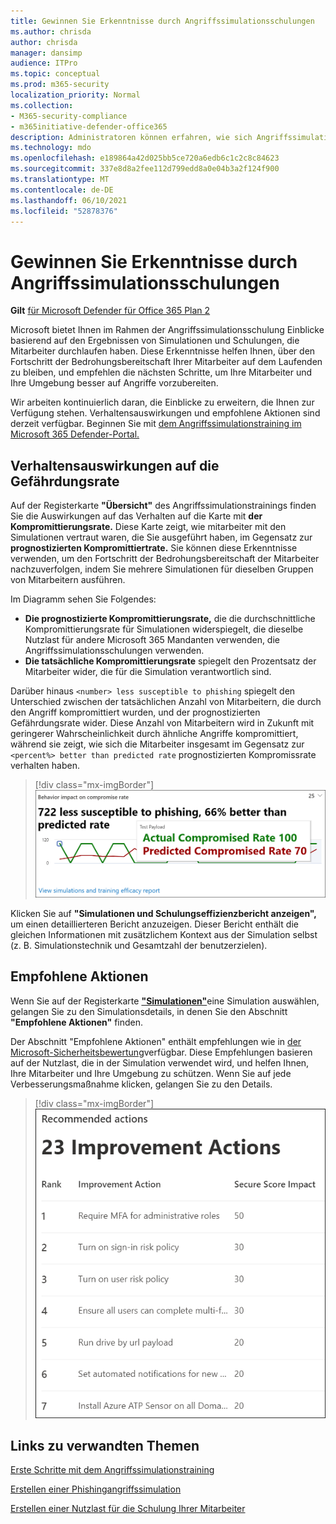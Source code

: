 ```yaml
---
title: Gewinnen Sie Erkenntnisse durch Angriffssimulationsschulungen
ms.author: chrisda
author: chrisda
manager: dansimp
audience: ITPro
ms.topic: conceptual
ms.prod: m365-security
localization_priority: Normal
ms.collection:
- M365-security-compliance
- m365initiative-defender-office365
description: Administratoren können erfahren, wie sich Angriffssimulationsschulungen im Microsoft 365 Defender-Portal auf Mitarbeiter auswirken und erkenntnisse aus Simulations- und Schulungsergebnissen gewinnen.
ms.technology: mdo
ms.openlocfilehash: e189864a42d025bb5ce720a6edb6c1c2c8c84623
ms.sourcegitcommit: 337e8d8a2fee112d799edd8a0e04b3a2f124f900
ms.translationtype: MT
ms.contentlocale: de-DE
ms.lasthandoff: 06/10/2021
ms.locfileid: "52878376"
---
```

# <a name="gain-insights-through-attack-simulation-training"></a>Gewinnen Sie Erkenntnisse durch Angriffssimulationsschulungen

**Gilt** [für Microsoft Defender für Office 365 Plan 2](defender-for-office-365.md)

Microsoft bietet Ihnen im Rahmen der Angriffssimulationsschulung Einblicke basierend auf den Ergebnissen von Simulationen und Schulungen, die Mitarbeiter durchlaufen haben. Diese Erkenntnisse helfen Ihnen, über den Fortschritt der Bedrohungsbereitschaft Ihrer Mitarbeiter auf dem Laufenden zu bleiben, und empfehlen die nächsten Schritte, um Ihre Mitarbeiter und Ihre Umgebung besser auf Angriffe vorzubereiten.

Wir arbeiten kontinuierlich daran, die Einblicke zu erweitern, die Ihnen zur Verfügung stehen. Verhaltensauswirkungen und empfohlene Aktionen sind derzeit verfügbar. Beginnen Sie mit [dem Angriffssimulationstraining im Microsoft 365 Defender-Portal.](https://security.microsoft.com/attacksimulator?viewid=overview)

## <a name="behavior-impact-on-compromise-rate"></a>Verhaltensauswirkungen auf die Gefährdungsrate

Auf der Registerkarte **"Übersicht"** des Angriffssimulationstrainings finden Sie die Auswirkungen auf das Verhalten auf die Karte mit **der Kompromittierungsrate.** Diese Karte zeigt, wie mitarbeiter mit den Simulationen vertraut waren, die Sie ausgeführt haben, im Gegensatz zur **prognostizierten Kompromittiertrate.** Sie können diese Erkenntnisse verwenden, um den Fortschritt der Bedrohungsbereitschaft der Mitarbeiter nachzuverfolgen, indem Sie mehrere Simulationen für dieselben Gruppen von Mitarbeitern ausführen.

Im Diagramm sehen Sie Folgendes:

- **Die prognostizierte Kompromittierungsrate,** die die durchschnittliche Kompromittierungsrate für Simulationen widerspiegelt, die dieselbe Nutzlast für andere Microsoft 365 Mandanten verwenden, die Angriffssimulationsschulungen verwenden.
- **Die tatsächliche Kompromittierungsrate** spiegelt den Prozentsatz der Mitarbeiter wider, die für die Simulation verantwortlich sind.

Darüber hinaus `<number> less susceptible to phishing` spiegelt den Unterschied zwischen der tatsächlichen Anzahl von Mitarbeitern, die durch den Angriff kompromittiert wurden, und der prognostizierten Gefährdungsrate wider. Diese Anzahl von Mitarbeitern wird in Zukunft mit geringerer Wahrscheinlichkeit durch ähnliche Angriffe kompromittiert, während sie zeigt, wie sich die Mitarbeiter insgesamt im Gegensatz zur `<percent%> better than predicted rate` prognostizierten Kompromissrate verhalten haben.

> [!div class="mx-imgBorder"]
> ![Übersicht über die Verhaltensauswirkungskarte für Angriffssimulationsschulungen](../../media/attack-sim-preview-behavior-impact-card.png)

Klicken Sie auf **"Simulationen und Schulungseffizienzbericht anzeigen",** um einen detaillierteren Bericht anzuzeigen. Dieser Bericht enthält die gleichen Informationen mit zusätzlichem Kontext aus der Simulation selbst (z. B. Simulationstechnik und Gesamtzahl der benutzerzielen).

## <a name="recommended-actions"></a>Empfohlene Aktionen

Wenn Sie auf der Registerkarte [ **"Simulationen"**](https://security.microsoft.com/attacksimulator?viewid=simulations)eine Simulation auswählen, gelangen Sie zu den Simulationsdetails, in denen Sie den Abschnitt **"Empfohlene Aktionen"** finden.

Der Abschnitt "Empfohlene Aktionen" enthält empfehlungen wie in [der Microsoft-Sicherheitsbewertung](../defender/microsoft-secure-score.md)verfügbar. Diese Empfehlungen basieren auf der Nutzlast, die in der Simulation verwendet wird, und helfen Ihnen, Ihre Mitarbeiter und Ihre Umgebung zu schützen. Wenn Sie auf jede Verbesserungsmaßnahme klicken, gelangen Sie zu den Details.

> [!div class="mx-imgBorder"]
> ![Abschnitt "Empfehlungsaktionen" zu Angriffssimulationsschulungen](../../media/attack-sim-preview-recommended-actions.png)

## <a name="related-links"></a>Links zu verwandten Themen

[Erste Schritte mit dem Angriffssimulationstraining](attack-simulation-training-get-started.md)

[Erstellen einer Phishingangriffssimulation](attack-simulation-training.md)

[Erstellen einer Nutzlast für die Schulung Ihrer Mitarbeiter](attack-simulation-training-payloads.md)
